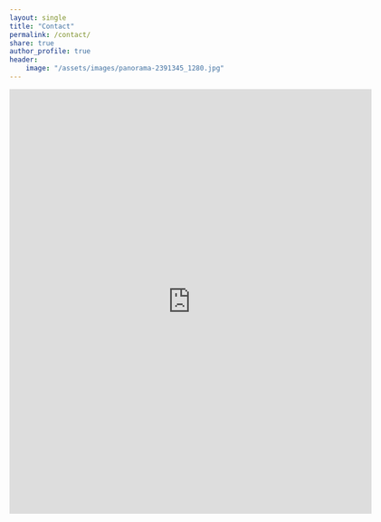 ```yaml
---
layout: single
title: "Contact"
permalink: /contact/
share: true
author_profile: true
header:
    image: "/assets/images/panorama-2391345_1280.jpg"
---
```


<iframe src="https://docs.google.com/forms/d/e/1FAIpQLSei4MEnPz7yh0dQ8Aq-AwYtkm_TVJ1kMsUpEpvLp_8CxW9GJg/viewform?embedded=true" width="640" height="751" frameborder="0" marginheight="0" marginwidth="0">Loading...</iframe>
